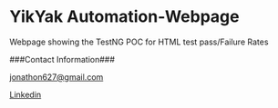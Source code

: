 YikYak Automation-Webpage
===========

Webpage showing the TestNG POC for HTML test pass/Failure Rates



###Contact Information###

jonathon627@gmail.com

[Linkedin](https://www.linkedin.com/in/jonathonramey)